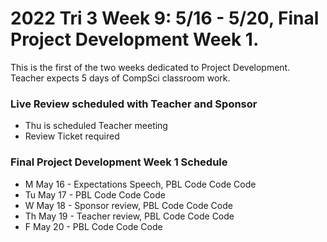 # 2022 Tri 3 Week 9: 5/16 - 5/20, Final Project Development Week 1.
This is the first of the two weeks dedicated to Project Development.  Teacher expects 5 days of CompSci classroom work.
### Live Review scheduled with Teacher and Sponsor 
*  Thu is scheduled Teacher meeting
*  Review Ticket required
    
###  Final Project Development Week 1 Schedule
* M May 16 - Expectations Speech, PBL Code Code Code
* Tu May 17 - PBL Code Code Code
* W May 18 - Sponsor review, PBL Code Code Code
* Th May 19 - Teacher review, PBL Code Code Code 
* F May 20 - PBL Code Code Code  
